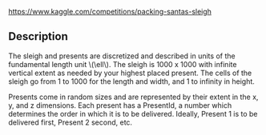 https://www.kaggle.com/competitions/packing-santas-sleigh

## Description

The sleigh and presents are discretized and described in units of the fundamental length unit \\(\ell\\). The sleigh is 1000 x 1000 with infinite vertical extent as needed by your highest placed present. The cells of the sleigh go from 1 to 1000 for the length and width, and 1 to infinity in height.

Presents come in random sizes and are represented by their extent in the x, y, and z dimensions. Each present has a PresentId, a number which determines the order in which it is to be delivered. Ideally, Present 1 is to be delivered first, Present 2 second, etc. 
